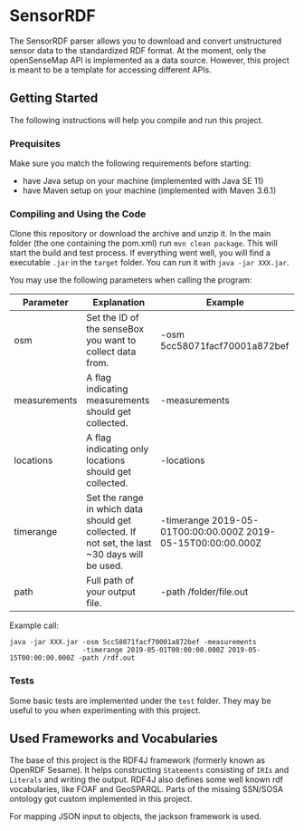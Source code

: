 # SensorRDF

The SensorRDF parser allows you to download and convert unstructured sensor data to the standardized RDF format. At the moment, only the openSenseMap API is implemented as a data source. However, this project is meant to be a template for accessing different APIs.

## Getting Started

The following instructions will help you compile and run this project.

### Prequisites

Make sure you match the following requirements before starting:

* have Java setup on your machine (implemented with Java SE 11)
* have Maven setup on your machine (implemented with Maven 3.6.1)

### Compiling and Using the Code

Clone this repository or download the archive and unzip it. In the main folder (the one containing the pom.xml) run `mvn clean package`. This will start the build and test process. If everything went well, you will find a executable `.jar` in the `target` folder. You can run it with `java -jar XXX.jar`.

You may use the following parameters when calling the program:

|Parameter|Explanation|Example|
|---|---|---|
|osm|Set the ID of the senseBox you want to collect data from.|-osm 5cc58071facf70001a872bef|
|measurements|A flag indicating measurements should get collected.|-measurements|
|locations|A flag indicating only locations should get collected.|-locations|
|timerange|Set the range in which data should get collected. If not set, the last ~30 days will be used.|-timerange 2019-05-01T00:00:00.000Z 2019-05-15T00:00:00.000Z|
|path|Full path of your output file.|-path /folder/file.out|

Example call:
```
java -jar XXX.jar -osm 5cc58071facf70001a872bef -measurements
                  -timerange 2019-05-01T00:00:00.000Z 2019-05-15T00:00:00.000Z -path /rdf.out
```

### Tests

Some basic tests are implemented under the `test` folder. They may be useful to you when experimenting with this project.

## Used Frameworks and Vocabularies

The base of this project is the RDF4J framework (formerly known as OpenRDF Sesame). It helps constructing `Statements` consisting of `IRIs` and `Literals` and writing the output. RDF4J also defines some well known rdf vocabularies, like FOAF and GeoSPARQL. Parts of the missing SSN/SOSA ontology got custom implemented in this project.

For mapping JSON input to objects, the jackson framework is used.
